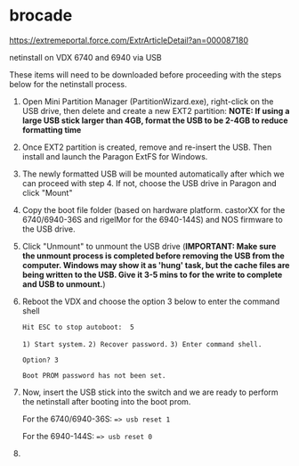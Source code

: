 # brocade
https://extremeportal.force.com/ExtrArticleDetail?an=000087180


netinstall on VDX 6740 and 6940 via USB

These items will need to be downloaded before proceeding with the steps below for the netinstall process.
1. Open Mini Partition Manager (PartitionWizard.exe), right-click on the USB drive, then delete and create a new EXT2 partition:
**NOTE: If using a large USB stick larger than 4GB, format the USB to be 2-4GB to reduce formatting time**
2. Once EXT2 partition is created, remove and re-insert the USB. Then install and launch the Paragon ExtFS for Windows.
3. The newly formatted USB will be mounted automatically after which we can proceed with step 4. If not, choose the USB drive in Paragon and click "Mount"
4. Copy the boot file folder (based on hardware platform. castorXX for the 6740/6940-36S and rigelMor for the 6940-144S) and NOS firmware to the USB drive.
5. Click "Unmount" to unmount the USB drive (**IMPORTANT: Make sure the unmount process is completed before removing the USB from the computer. Windows may show it as 'hung' task, but the cache files are being written to the USB. Give it 3-5 mins to for the write to complete and USB to unmount.**)
6. Reboot the VDX and choose the option 3 below to enter the command shell

   `Hit ESC to stop autoboot:  5`

   `1) Start system.`
   `2) Recover password.`
   `3) Enter command shell.`

   `Option? 3`

   `Boot PROM password has not been set.`
7. Now, insert the USB stick into the switch and we are ready to perform the netinstall after booting into the boot prom.

   For the 6740/6940-36S:
   `=> usb reset 1` 
   
   For the 6940-144S:
   `=> usb reset 0`
8. 

